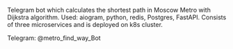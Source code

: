 Telegram bot which calculates the shortest path in Moscow Metro with Dijkstra algorithm. 
Used: aiogram, python, redis, Postgres, FastAPI.
Consists of three microservices and is deployed on k8s cluster.

Telegram: @metro_find_way_Bot
